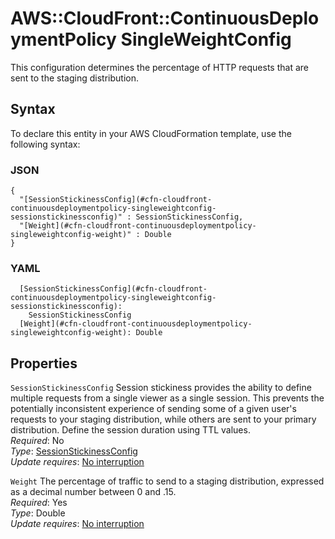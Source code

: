 # AWS::CloudFront::ContinuousDeploymentPolicy SingleWeightConfig<a name="aws-properties-cloudfront-continuousdeploymentpolicy-singleweightconfig"></a>

This configuration determines the percentage of HTTP requests that are sent to the staging distribution\.

## Syntax<a name="aws-properties-cloudfront-continuousdeploymentpolicy-singleweightconfig-syntax"></a>

To declare this entity in your AWS CloudFormation template, use the following syntax:

### JSON<a name="aws-properties-cloudfront-continuousdeploymentpolicy-singleweightconfig-syntax.json"></a>

```
{
  "[SessionStickinessConfig](#cfn-cloudfront-continuousdeploymentpolicy-singleweightconfig-sessionstickinessconfig)" : SessionStickinessConfig,
  "[Weight](#cfn-cloudfront-continuousdeploymentpolicy-singleweightconfig-weight)" : Double
}
```

### YAML<a name="aws-properties-cloudfront-continuousdeploymentpolicy-singleweightconfig-syntax.yaml"></a>

```
  [SessionStickinessConfig](#cfn-cloudfront-continuousdeploymentpolicy-singleweightconfig-sessionstickinessconfig): 
    SessionStickinessConfig
  [Weight](#cfn-cloudfront-continuousdeploymentpolicy-singleweightconfig-weight): Double
```

## Properties<a name="aws-properties-cloudfront-continuousdeploymentpolicy-singleweightconfig-properties"></a>

`SessionStickinessConfig`  <a name="cfn-cloudfront-continuousdeploymentpolicy-singleweightconfig-sessionstickinessconfig"></a>
Session stickiness provides the ability to define multiple requests from a single viewer as a single session\. This prevents the potentially inconsistent experience of sending some of a given user's requests to your staging distribution, while others are sent to your primary distribution\. Define the session duration using TTL values\.  
*Required*: No  
*Type*: [SessionStickinessConfig](aws-properties-cloudfront-continuousdeploymentpolicy-sessionstickinessconfig.md)  
*Update requires*: [No interruption](https://docs.aws.amazon.com/AWSCloudFormation/latest/UserGuide/using-cfn-updating-stacks-update-behaviors.html#update-no-interrupt)

`Weight`  <a name="cfn-cloudfront-continuousdeploymentpolicy-singleweightconfig-weight"></a>
The percentage of traffic to send to a staging distribution, expressed as a decimal number between 0 and \.15\.  
*Required*: Yes  
*Type*: Double  
*Update requires*: [No interruption](https://docs.aws.amazon.com/AWSCloudFormation/latest/UserGuide/using-cfn-updating-stacks-update-behaviors.html#update-no-interrupt)